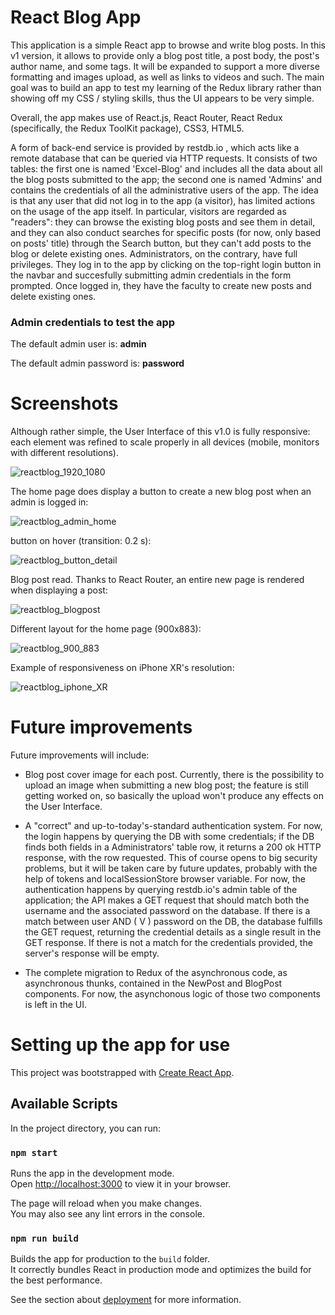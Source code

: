 # React Blog App

This application is a simple React app to browse and write blog posts. In this v1 version, it allows to provide only a blog post title, a post body, the post's author name, and some tags. It will be expanded to support a more diverse formatting and images upload, as well as links to videos and such. The main goal was to build an app to test my learning of the Redux library rather than showing off my CSS / styling skills, thus the UI appears to be very simple.

Overall, the app makes use of React.js, React Router, React Redux (specifically, the Redux ToolKit package), CSS3, HTML5.

A form of back-end service is provided by restdb.io , which acts like a remote database that can be queried via HTTP requests. It consists of two tables: the first one is named 'Excel-Blog' and includes all the data about all the blog posts submitted to the app; the second one is named 'Admins' and contains the credentials of all the administrative users of the app. The idea is that any user that did not log in to the app (a visitor), has limited actions on the usage of the app itself. In particular, visitors are regarded as "readers": they can browse the existing blog posts and see them in detail, and they can also conduct searches for specific posts (for now, only based on posts' title) through the Search button, but they can't add posts to the blog or delete existing ones. Administrators, on the contrary, have full privileges. They log in to the app by clicking on the top-right login button in the navbar and succesfully submitting admin credentials in the form prompted. Once logged in, they have the faculty to create new posts and delete existing ones.



### **Admin credentials to test the app**

The default admin user is:  **admin**

The default admin password is: **password**




# Screenshots

Although rather simple, the User Interface of this v1.0 is fully responsive: each element was refined to scale properly in all devices (mobile, monitors with different resolutions). 

![reactblog_1920_1080](https://github.com/GianlucaDore/blog_reactApp/assets/51960987/42c19e66-dc18-4df9-8815-79a5e63f2d84)

The home page does display a button to create a new blog post when an admin is logged in:

![reactblog_admin_home](https://github.com/GianlucaDore/blog_reactApp/assets/51960987/faf9c673-a81e-4820-98cd-6c933b941fdd)

button on hover (transition: 0.2 s):

![reactblog_button_detail](https://github.com/GianlucaDore/blog_reactApp/assets/51960987/97829996-11a9-49e5-8465-65f8188e406f)

Blog post read. Thanks to React Router, an entire new page is rendered when displaying a post: 

![reactblog_blogpost](https://github.com/GianlucaDore/blog_reactApp/assets/51960987/814ffa82-1f61-4e98-bb10-ec48262e0524)

Different layout for the home page (900x883):

![reactblog_900_883](https://github.com/GianlucaDore/blog_reactApp/assets/51960987/e5c016b3-8ba3-4197-bd8c-1ec9810e69c7)

Example of responsiveness on iPhone XR's resolution:

![reactblog_iphone_XR](https://github.com/GianlucaDore/blog_reactApp/assets/51960987/48f70f99-4b82-45e7-82a1-47c55f9133ea)


# Future improvements

Future improvements will include:

- Blog post cover image for each post. Currently, there is the possibility to upload an image when submitting a new blog post; the feature is still getting worked on, so basically the upload won't produce any effects on the User Interface.

- A "correct" and up-to-today's-standard authentication system. For now, the login happens by querying the DB with some credentials; if the DB finds both fields in a Administrators' table row, it returns a 200 ok HTTP response, with the row requested. This of course opens to big security problems, but it will be taken care by future updates, probably with the help of tokens and localSessionStore browser variable. For now, the authentication happens by querying restdb.io's admin table of the application; the API makes a GET request that should match both the username and the associated password on the database. If there is a match between user AND ( V ) password on the DB, the database fulfills the GET request, returning the credential details as a single result in the GET response. If there is not a match for the credentials provided, the server's response will be empty.

- The complete migration to Redux of the asynchronous code, as asynchronous thunks, contained in the NewPost and BlogPost components. For now, the asynchonous logic of those two components is left in the UI.


# Setting up the app for use

This project was bootstrapped with [Create React App](https://github.com/facebook/create-react-app).

## Available Scripts

In the project directory, you can run:

### `npm start`

Runs the app in the development mode.\
Open [http://localhost:3000](http://localhost:3000) to view it in your browser.

The page will reload when you make changes.\
You may also see any lint errors in the console.

### `npm run build`

Builds the app for production to the `build` folder.\
It correctly bundles React in production mode and optimizes the build for the best performance.

See the section about [deployment](https://facebook.github.io/create-react-app/docs/deployment) for more information.
